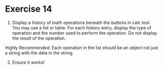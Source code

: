 # Exercise 14

1. Display a history of math operations beneath the buttons in calc tool. You may use a list or table. For each history entry, display the type of operation and the number used to perform the operation. Do not display the result of the operation.

Highly Recommended: Each operation in the list should be an object not just a string with the data in the string.

2. Ensure it works!